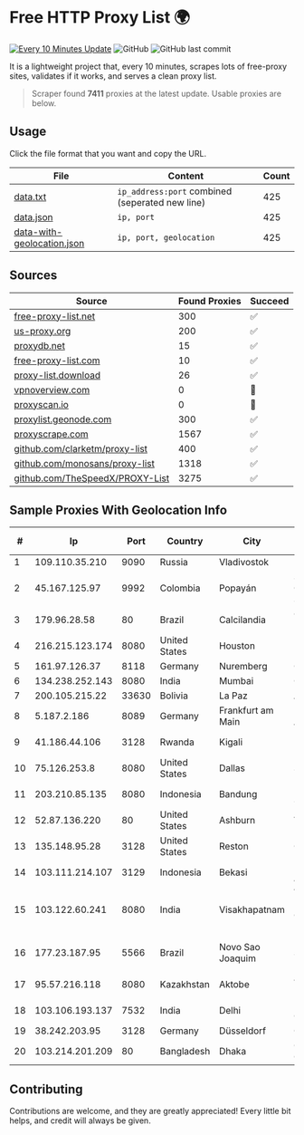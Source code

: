 
# Free HTTP Proxy List 🌍

[![Every 10 Minutes Update](https://github.com/mertguvencli/http-proxy-list/actions/workflows/main.yml/badge.svg?branch=main)](https://github.com/mertguvencli/http-proxy-list/actions/workflows/main.yml)
![GitHub](https://img.shields.io/github/license/mertguvencli/http-proxy-list)
![GitHub last commit](https://img.shields.io/github/last-commit/mertguvencli/http-proxy-list)

It is a lightweight project that, every 10 minutes, scrapes lots of free-proxy sites, validates if it works, and serves a clean proxy list.


> Scraper found **7411** proxies at the latest update. Usable proxies are below.

## Usage

Click the file format that you want and copy the URL.


|File|Content|Count|
|----|-------|-----|
|[data.txt](https://raw.githubusercontent.com/mertguvencli/http-proxy-list/main/proxy-list/data.txt)|`ip_address:port` combined (seperated new line)|425|
|[data.json](https://raw.githubusercontent.com/mertguvencli/http-proxy-list/main/proxy-list/data.json)|`ip, port`|425|
|[data-with-geolocation.json](https://raw.githubusercontent.com/mertguvencli/http-proxy-list/main/proxy-list/data-with-geolocation.json)|`ip, port, geolocation`|425|

## Sources

|Source|Found Proxies|Succeed|
|------|-------------|-------|
|[free-proxy-list.net](https://free-proxy-list.net)|300|✅|
|[us-proxy.org](https://www.us-proxy.org)|200|✅|
|[proxydb.net](http://proxydb.net)|15|✅|
|[free-proxy-list.com](https://free-proxy-list.com/?page=&port=&type%5B%5D=http&type%5B%5D=https&up_time=0&search=Search)|10|✅|
|[proxy-list.download](https://www.proxy-list.download/HTTP)|26|✅|
|[vpnoverview.com](https://vpnoverview.com/privacy/anonymous-browsing/free-proxy-servers)|0|🚫|
|[proxyscan.io](https://www.proxyscan.io)|0|🚫|
|[proxylist.geonode.com](https://proxylist.geonode.com/api/proxy-list?limit=300&page=1&sort_by=lastChecked&sort_type=desc&protocols=http,https)|300|✅|
|[proxyscrape.com](https://api.proxyscrape.com/v2/?request=displayproxies&protocol=http&timeout=10000&country=all&ssl=all&anonymity=all)|1567|✅|
|[github.com/clarketm/proxy-list](https://raw.githubusercontent.com/clarketm/proxy-list/master/proxy-list-raw.txt)|400|✅|
|[github.com/monosans/proxy-list](https://raw.githubusercontent.com/monosans/proxy-list/main/proxies/http.txt)|1318|✅|
|[github.com/TheSpeedX/PROXY-List](https://raw.githubusercontent.com/TheSpeedX/PROXY-List/master/http.txt)|3275|✅|


## Sample Proxies With Geolocation Info

|#|Ip|Port|Country|City|Internet Service Provider|
|-|--|----|-------|----|-------------------------|
|1|109.110.35.210|9090|Russia|Vladivostok|Podryad Nets|
|2|45.167.125.97|9992|Colombia|Popayán|Sepcom Comunicaciones SAS|
|3|179.96.28.58|80|Brazil|Calcilandia|G8 NETWORKS LTDA|
|4|216.215.123.174|8080|United States|Houston|Logix|
|5|161.97.126.37|8118|Germany|Nuremberg|Contabo GmbH|
|6|134.238.252.143|8080|India|Mumbai|Google LLC|
|7|200.105.215.22|33630|Bolivia|La Paz|AXS Bolivia S. A.|
|8|5.187.2.186|8089|Germany|Frankfurt am Main|First Colo via AS44066|
|9|41.186.44.106|3128|Rwanda|Kigali|MTN Rwandacell|
|10|75.126.253.8|8080|United States|Dallas|SoftLayer|
|11|203.210.85.135|8080|Indonesia|Bandung|Infrastruktur STARNET|
|12|52.87.136.220|80|United States|Ashburn|Amazon.com, Inc.|
|13|135.148.95.28|3128|United States|Reston|OVH SAS|
|14|103.111.214.107|3129|Indonesia|Bekasi|PT Cyberindo Aditama|
|15|103.122.60.241|8080|India|Visakhapatnam|Vizag Broadband Communications Pvt Ltd|
|16|177.23.187.95|5566|Brazil|Novo Sao Joaquim|Infobarra Solucoes em Informatica Ltda|
|17|95.57.216.118|8080|Kazakhstan|Aktobe|JSC Kazakhtelecom|
|18|103.106.193.137|7532|India|Delhi|Elyzium Consulting|
|19|38.242.203.95|3128|Germany|Düsseldorf|Contabo GmbH|
|20|103.214.201.209|80|Bangladesh|Dhaka|Orange Communication|



## Contributing

Contributions are welcome, and they are greatly appreciated! Every
little bit helps, and credit will always be given.


